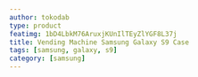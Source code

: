 ```yaml
---
author: tokodab
type: product
featimg: 1bD4LbkM76AruxjKUnIlTEyZlYGF8L37j
title: Vending Machine Samsung Galaxy S9 Case
tags: [samsung, galaxy, s9]
category: [samsung]
---
```

